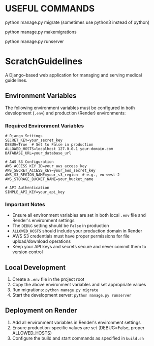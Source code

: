 # USEFUL COMMANDS
python manage.py migrate (sometimes use python3 instead of python)

python manage.py makemigrations

python manage.py runserver

# ScratchGuidelines

A Django-based web application for managing and serving medical guidelines.

## Environment Variables

The following environment variables must be configured in both development (`.env`) and production (Render) environments:

### Required Environment Variables

```plaintext
# Django Settings
SECRET_KEY=your_secret_key
DEBUG=True  # Set to False in production
ALLOWED_HOSTS=localhost 127.0.0.1 your-domain.com
DATABASE_URL=your_database_url

# AWS S3 Configuration
AWS_ACCESS_KEY_ID=your_aws_access_key
AWS_SECRET_ACCESS_KEY=your_aws_secret_key
AWS_S3_REGION_NAME=your_s3_region  # e.g., eu-west-2
AWS_STORAGE_BUCKET_NAME=your_bucket_name

# API Authentication
SIMPLE_API_KEY=your_api_key
```

### Important Notes

- Ensure all environment variables are set in both local `.env` file and Render's environment settings
- The `DEBUG` setting should be `False` in production
- `ALLOWED_HOSTS` should include your production domain in Render
- AWS S3 credentials must have proper permissions for file upload/download operations
- Keep your API keys and secrets secure and never commit them to version control

## Local Development

1. Create a `.env` file in the project root
2. Copy the above environment variables and set appropriate values
3. Run migrations: `python manage.py migrate`
4. Start the development server: `python manage.py runserver`

## Deployment on Render

1. Add all environment variables in Render's environment settings
2. Ensure production-specific values are set (DEBUG=False, proper ALLOWED_HOSTS)
3. Configure the build and start commands as specified in `build.sh`